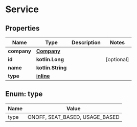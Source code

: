 
# Service

## Properties
Name | Type | Description | Notes
------------ | ------------- | ------------- | -------------
**company** | [**Company**](Company.md) |  | 
**id** | **kotlin.Long** |  |  [optional]
**name** | **kotlin.String** |  | 
**type** | [**inline**](#TypeEnum) |  | 


<a name="TypeEnum"></a>
## Enum: type
Name | Value
---- | -----
type | ONOFF, SEAT_BASED, USAGE_BASED



